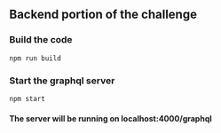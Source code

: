 ## Backend portion of the challenge

### Build the code
```
npm run build
```

### Start the graphql server
```
npm start
```

#### The server will be running on localhost:4000/graphql
